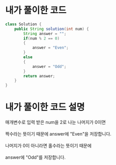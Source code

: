 # 내가 풀이한 코드

```java
class Solution {
    public String solution(int num) {
        String answer = "";
        if(num % 2 == 0)
        {
            answer = "Even";
        }
        else
        {
            answer = "Odd";
        }
        return answer;
    }
}
```

# 내가 풀이한 코드 설명

매개변수로 입력 받은 num을 2로 나눈 나머지가 0이면<br><br>
짝수라는 뜻이기 때문에 answer에 "Even"을 저장합니다.<br><br>
나머지가 0이 아니라면 홀수라는 뜻이기 때문에<br><br>
answer에 "Odd"를 저장합니다.
